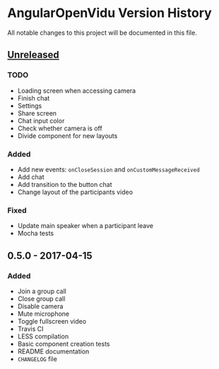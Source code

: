 # AngularOpenVidu Version History

All notable changes to this project will be documented in this file.

## [Unreleased]

### TODO
- Loading screen when accessing camera
- Finish chat
- Settings
- Share screen
- Chat input color
- Check whether camera is off
- Divide component for new layouts

### Added
- Add new events: `onCloseSession` and `onCustomMessageReceived`
- Add chat
- Add transition to the button chat
- Change layout of the participants video

### Fixed
- Update main speaker when a participant leave
- Mocha tests

## 0.5.0 - 2017-04-15
### Added
- Join a group call
- Close group call
- Disable camera
- Mute microphone
- Toggle fullscreen video
- Travis CI
- LESS compilation
- Basic component creation tests
- README documentation
- `CHANGELOG` file

[Unreleased]: https://github.com/alxhotel/angular-openvdiu/compare/v0.5.0...HEAD
